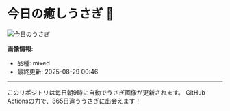 # 今日の癒しうさぎ 🐰

![今日のうさぎ](https://firebasestorage.googleapis.com/v0/b/rabbitdb-9370d.appspot.com/o/rabbits%2Fdfc04bca?alt=media&token=2f85e3f8-bbc5-4e7c-bb77-6c637b663369)

**画像情報:**
- 品種: mixed
- 最終更新: 2025-08-29 00:46

---

このリポジトリは毎日朝9時に自動でうさぎ画像が更新されます。
GitHub Actionsの力で、365日違ううさぎに出会えます！
